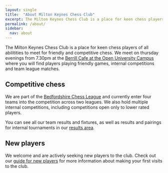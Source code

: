 ```yaml
---
layout: single
title:  "About Milton Keynes Chess Club"
excerpt: The Milton Keynes Chess Club is a place for keen chess players of all abilitities to meet for friendly and competitive chess.
permalink: /about/
sidebar:
  nav: about
---
```


The Milton Keynes Chess Club is a place for keen chess players of all abilitities to meet for friendly and competitive chess. We meet on thursday evenings from 7.30pm at the [Berrill Cafe at the Open University Campus](/about/location.html) where you will find players playing friendly games, internal competitions and team league matches.

## Competitive chess

We are part of the [Bedfordshire Chess League](https://lms.englishchess.org.uk/lms/organisation/308) and currently enter four teams into the competition across two leagues. We also hold multiple internal competitions, including competitions open only to lower rated players.

You can see all our team results and fixtures, as well as results and pairings for internal tournaments in our [results area](/results/).

## New players

We welcome and are actively seeking new players to the club. Check out our [guide for new players](/about/new-players.html) for more information about making your first visits to the club.
